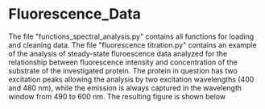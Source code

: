 # Fluorescence_Data

The file "functions_spectral_analysis.py" contains all functions for loading and cleaning data. The file "fluorescence titration.py" contains an example of the analysis of steady-state fluroescence data analyzed for the relationship between fluorescence intensity and concentration of the substrate of the investigated protein. The protein in question has two excitation peaks allowing the analysis by two excitation wavelengths (400 and 480 nm), while the emission is always captured in the wavelength window from 490 to 600 nm. The resulting figure is shown below


